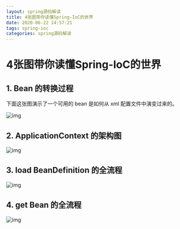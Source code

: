 ```yaml
---
layout: spring源码解读
title: 4张图带你读懂Spring-IoC的世界
date: 2020-06-22 14:57:21
tags: spring-ioc
categories: spring源码解读
---
```


# 4张图带你读懂Spring-IoC的世界

## 1. Bean 的转换过程

下面这张图演示了一个可用的 bean 是如何从 xml 配置文件中演变过来的。

![img](https://tva1.sinaimg.cn/large/007S8ZIlly1gg12rvv7mtj318g0tljup.jpg)

## 2. ApplicationContext 的架构图

![img](https://tva1.sinaimg.cn/large/007S8ZIlly1gg12s8ndumj31w80se0yy.jpg)

## 3. load BeanDefinition 的全流程

![img](https://tva1.sinaimg.cn/large/007S8ZIlly1gg12soffd0j30wb0u0adh.jpg)

## 4. get Bean 的全流程

![img](https://tva1.sinaimg.cn/large/007S8ZIlly1gg12t5ien9j30u03c8anv.jpg)